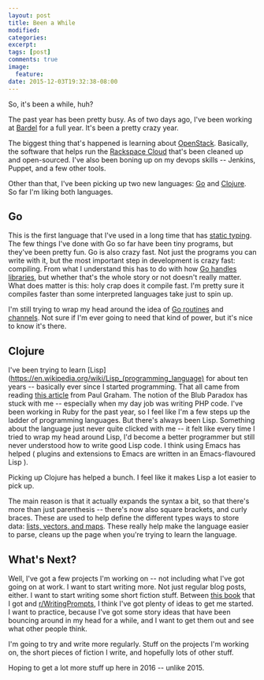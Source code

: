 ```yaml
---
layout: post
title: Been a While
modified:
categories:
excerpt:
tags: [post]
comments: true
image:
  feature:
date: 2015-12-03T19:32:38-08:00
---
```

So, it's been a while, huh?

The past year has been pretty busy. As of two days ago, I've been working at [Bardel](http://bardel.ca) for a full year. It's been a pretty crazy year.

The biggest thing that's happened is learning about [OpenStack](https://www.openstack.org/). Basically, the software that helps run the [Rackspace Cloud](http://www.rackspace.com/cloud) that's been cleaned up and open-sourced. I've also been boning up on my devops skills -- Jenkins, Puppet, and a few other tools.

<!-- more -->

Other than that, I've been picking up two new languages: [Go](https://golang.org/) and [Clojure](http://clojure.org/). So far I'm liking both languages.

## Go

This is the first language that I've used in a long time that has [static typing](http://stackoverflow.com/questions/1517582/what-is-the-difference-between-statically-typed-and-dynamically-typed-languages). The few things I've done with Go so far have been tiny programs, but they've been pretty fun. Go is also crazy fast. Not just the programs you can write with it, but the most important step in development is crazy fast: compiling. From what I understand this has to do with how [Go handles libraries](http://stackoverflow.com/questions/2976630/why-does-go-compile-so-quickly), but whether that's the whole story or not doesn't really matter. What does matter is this: holy crap does it compile fast. I'm pretty sure it compiles faster than some interpreted languages take just to spin up.

I'm still trying to wrap my head around the idea of [Go routines](https://gobyexample.com/goroutines) and [channels](https://tour.golang.org/concurrency/2). Not sure if I'm ever going to need that kind of power, but it's nice to know it's there.

## Clojure

I've been trying to learn [Lisp](https://en.wikipedia.org/wiki/Lisp_(programming_language) for about ten years -- basically ever since I started programming. That all came from reading [this article](http://paulgraham.com/avg.html) from Paul Graham. The notion of the Blub Paradox has stuck with me -- especially when my day job was writing PHP code. I've been working in Ruby for the past year, so I feel like I'm a few steps up the ladder of programming languages. But there's always been Lisp. Something about the language just never quite clicked with me -- it felt like every time I tried to wrap my head around Lisp, I'd become a better programmer but still never understood how to write good Lisp code. I think using Emacs has helped ( plugins and extensions to Emacs are written in an Emacs-flavoured Lisp ).

Picking up Clojure has helped a bunch. I feel like it makes Lisp a lot easier to pick up.

The main reason is that it actually expands the syntax a bit, so that there's more than just parenthesis -- there's now also square brackets, and curly braces. These are used to help define the different types ways to store data: [lists, vectors, and maps](http://xahlee.info/clojure/clojure_collection_sequence.html). These really help make the language easier to parse, cleans up the page when you're trying to learn the language.

## What's Next?

Well, I've got a few projects I'm working on -- not including what I've got going on at work. I want to start writing more. Not just regular blog posts, either. I want to start writing some short fiction stuff. Between [this book](http://www.amazon.ca/642-Things-Write-About-Journal/dp/1452105448) that I got and [r/WritingPrompts](https://www.reddit.com/r/WritingPrompts), I think I've got plenty of ideas to get me started. I want to practice, because I've got some story ideas that have been bouncing around in my head for a while, and I want to get them out and see what other people think.

I'm going to try and write more regularly. Stuff on the projects I'm working on, the short pieces of fiction I write, and hopefully lots of other stuff.

Hoping to get a lot more stuff up here in 2016 -- unlike 2015.
